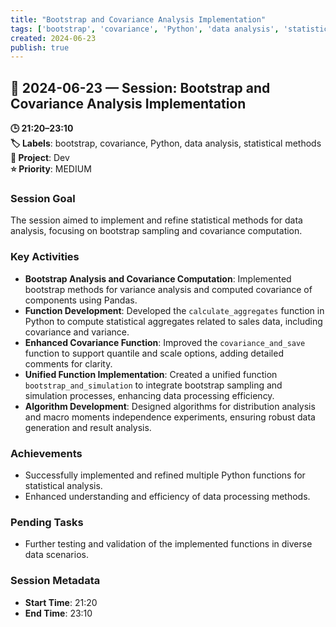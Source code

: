 ```yaml
---
title: "Bootstrap and Covariance Analysis Implementation"
tags: ['bootstrap', 'covariance', 'Python', 'data analysis', 'statistical methods']
created: 2024-06-23
publish: true
---
```


## 📅 2024-06-23 — Session: Bootstrap and Covariance Analysis Implementation

**🕒 21:20–23:10**  
**🏷️ Labels**: bootstrap, covariance, Python, data analysis, statistical methods  
**📂 Project**: Dev  
**⭐ Priority**: MEDIUM  


### Session Goal
The session aimed to implement and refine statistical methods for data analysis, focusing on bootstrap sampling and covariance computation.

### Key Activities
- **Bootstrap Analysis and Covariance Computation**: Implemented bootstrap methods for variance analysis and computed covariance of components using Pandas.
- **Function Development**: Developed the `calculate_aggregates` function in Python to compute statistical aggregates related to sales data, including covariance and variance.
- **Enhanced Covariance Function**: Improved the `covariance_and_save` function to support quantile and scale options, adding detailed comments for clarity.
- **Unified Function Implementation**: Created a unified function `bootstrap_and_simulation` to integrate bootstrap sampling and simulation processes, enhancing data processing efficiency.
- **Algorithm Development**: Designed algorithms for distribution analysis and macro moments independence experiments, ensuring robust data generation and result analysis.

### Achievements
- Successfully implemented and refined multiple Python functions for statistical analysis.
- Enhanced understanding and efficiency of data processing methods.

### Pending Tasks
- Further testing and validation of the implemented functions in diverse data scenarios.

### Session Metadata
- **Start Time**: 21:20
- **End Time**: 23:10
